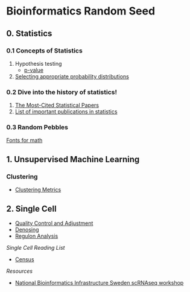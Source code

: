 # Bioinformatics Random Seed

## 0. Statistics
### 0.1 Concepts of Statistics
1. Hypothesis testing
    * [p-value](Statistics/p-value.MD)
2. [Selecting appropriate probability distributions](Statistics/Distributions.MD)

### 0.2 Dive into the history of statistics!
1. [The Most-Cited Statistical Papers](http://citeseerx.ist.psu.edu/viewdoc/download?doi=10.1.1.231.5042&rep=rep1&type=pdf)
2. [List of important publications in statistics](https://en.wikipedia.org/wiki/List_of_important_publications_in_statistics)


### 0.3 Random Pebbles
[Fonts for math](Statistics/Fonts_for_math.pdf)


## 1. Unsupervised Machine Learning
### Clustering
- [Clustering Metrics](machineLearning/Unsupervised/Clustering.md)


## 2. Single Cell
- [Quality Control and Adjustment](/SingleCell/QualityControl_Adjustment.MD)
- [Denosing](/SingleCell/Denoising.MD)
- [Regulon Analysis](SingleCell/RegulonAnalysis.MD)

*Single Cell Reading List*
- [Census](SingleCell/note_2017_NAT-METHOD_Census.MD)

*Resources*
- [National Bioinformatics Infrastructure Sweden scRNAseq workshop](https://nbisweden.github.io/workshop-scRNAseq/)



